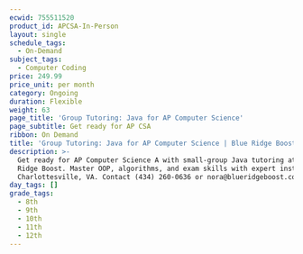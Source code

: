 ```yaml
---
ecwid: 755511520
product_id: APCSA-In-Person
layout: single
schedule_tags:
  - On-Demand
subject_tags:
  - Computer Coding
price: 249.99
price_unit: per month
category: Ongoing
duration: Flexible
weight: 63
page_title: 'Group Tutoring: Java for AP Computer Science'
page_subtitle: Get ready for AP CSA
ribbon: On Demand
title: 'Group Tutoring: Java for AP Computer Science | Blue Ridge Boost'
description: >-
  Get ready for AP Computer Science A with small-group Java tutoring at Blue
  Ridge Boost. Master OOP, algorithms, and exam skills with expert instructors.
  Charlottesville, VA. Contact (434) 260-0636 or nora@blueridgeboost.com .
day_tags: []
grade_tags:
  - 8th
  - 9th
  - 10th
  - 11th
  - 12th
---
```


